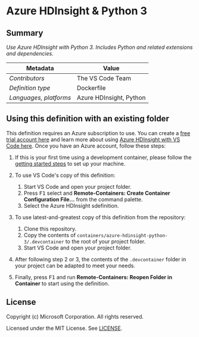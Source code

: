 # Azure HDInsight & Python 3

## Summary

*Use Azure HDInsight with Python 3. Includes Python and related extensions and dependencies.*

| Metadata | Value |  
|----------|-------|
| *Contributors* | The VS Code Team |
| *Definition type* | Dockerfile |
| *Languages, platforms* | Azure HDInsight, Python |

## Using this definition with an existing folder

This definition requires an Azure subscription to use. You can create a [free trial account here](https://azure.microsoft.com/en-us/free/) and learn more about using [Azure HDInsight with VS Code here](https://docs.microsoft.com/en-us/azure/hdinsight/hdinsight-for-vscode#open-hdinsight-work-folder). Once you have an Azure account, follow these steps:

1. If this is your first time using a development container, please follow the [getting started steps](https://aka.ms/vscode-remote/containers/getting-started) to set up your machine.

2. To use VS Code's copy of this definition:
   1. Start VS Code and open your project folder.
   2. Press <kbd>F1</kbd> select and **Remote-Containers: Create Container Configuration File...** from the command palette.
   3. Select the Azure HDInsight sdefinition.

3. To use latest-and-greatest copy of this definition from the repository:
   1. Clone this repository.
   2. Copy the contents of `containers/azure-hdinsight-python-3/.devcontainer` to the root of your project folder.
   3. Start VS Code and open your project folder.

4. After following step 2 or 3, the contents of the `.devcontainer` folder in your project can be adapted to meet your needs.

5. Finally, press <kbd>F1</kbd> and run **Remote-Containers: Reopen Folder in Container** to start using the definition.

## License

Copyright (c) Microsoft Corporation. All rights reserved.

Licensed under the MIT License. See [LICENSE](https://github.com/Microsoft/vscode-dev-containers/blob/master/LICENSE).
